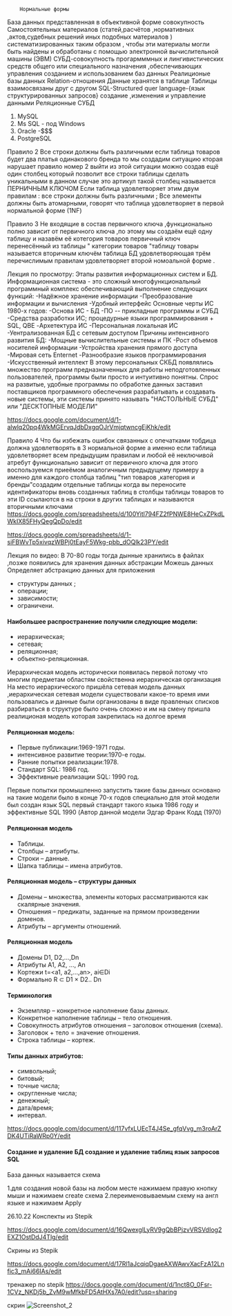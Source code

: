         Нормальные формы 
База  данных представленная в объективной форме   совокупность 
Самостоятельных материалов (статей,расчётов ,нормативных ,актов,судебных решений иных подобных материалов )
систематизированных таким образом , чтобы эти материалы могли быть найдены и обработаны с помощью электронной 
вычислительной машины (ЭВМ) 
СУБД-совокупность прогармммных и лингивистических средств общего или специального назначения ,обеспечивающих управления созданием и использованием баз данных 
Реалиционые базы данных 
Relation-отношения 
Данные хранятся в таблице 
Таблицы взаимосвязаны друг с другом 
SQL-Structured quer language-{язык структурированных запросов}
создание ,изменения и управление данными 
Реляционные СУБД
1. MySQL
2. Ms SQL - под Windows
3. Oracle -$$$
4. PostgreSQL 



Правило 2
Все строки должны быть различными если таблица товаров будет  два платья одинакового бренда то мы создадим ситуацию кторая нарушает правило номер 2 выйти из этой ситуации можно создав ещё один столбец который позволит все строки таблицы сделать уникальными в данном случае это артикул такой столбец называется ПЕРНИЧНЫМ КЛЮЧОМ 
 Если таблица удовлетворяет этим двум правилам :
все строки должны быть различными ;
Все элементы должны быть атомарными, говорят что таблица удовлетворяет в первой нормальной форме (1NF)

Правило 3 
Не входящие в состав первичного ключа ,функционально полно зависит от первичного ключа ,по этому мы создаём ещё одну таблицу и назавём её котегория товаров первичный ключ перенесённый из таблицы "
категории товаров "таблицу товары называется вторичным ключём таблица БД удовлетворяющая трём перечислимым правилам удовлетворяет второй номоальной форме .
 

Лекция по просмотру:
Этапы развития информационных систем и БД.
Информационная система - это сложный многофункциональный программный комплекс обеспечивающий выполнение следующих функций:
-Надёжное хранение информации
-Преобразование информации и вычисления
-Удобный интерфейс
Основные черты ИС 1980-х годов:
-Основа ИС - БД
-ПО -- прикладные программы и СУБД
-Средства разработки ИС; процедурные языки программирования + SQL, QBE
-Архетектура ИС
-Персональная локальная ИС
-Уентрализованная БД с сетевым доступом
Причины интенсивного развития БД:
-Мощные вычислительные системы и ПК
-Рост объемов носителей информации
-Устройства хранения прямого доступа
-Мировая сеть Enternet
-Разнообразие языков программирования
-Искусственный интеллект
В этому персональных СКБД появлялись множество программ предназначенных для работы неподготовленных пользователей, программы были просто и интуитивно понятны. Спрос на развитые, удобные программы по обработке данных заставил поставщиков программного обеспечения разрабатывать и создавать новые системы, эти системы принято называть "НАСТОЛЬНЫЕ СУБД" или "ДЕСКТОПНЫЕ МОДЕЛИ"

https://docs.google.com/document/d/1-alwlq20pq4WkMGErvqJdbDxgqOJrVmjqtwncgEjKhk/edit
  

Правило 4
Что бы избежать ошибок связанных с опечатками тобдица должна удовлетворять в 3 нормальной форме а именно если таблица удовлетворяет всем предыдущим правилам и любой её неключивой атребут функционально зависит от первичного ключа для этого воспользуемся приеёмом аналогичным предыдущему примеру а именно для каждого столбца таблиц "тип товаров ,категория и бренды"создадим отдельные таблицы когда вы переносите идентификаторы вновь созданных таблиц в столбцы таблицы товаров то эти ID ссылаются в на строки в других таблицах и называются вторичными ключами   
https://docs.google.com/spreadsheets/d/100Yitl794FZ2fPNWE8HeCxZPkdLWkIX85FHyQegQpDo/edit

https://docs.google.com/spreadsheets/d/1-siFBWvTp5xivqzWBPj0tEayF5Wkg-pbb_dOQlk23PY/edit



Лекция по видео:
В 70-80 годы тогда дынные хранились в файлах ,позже появились для хранения данных абстракции 
Можешь данных 
Определяет абстракцию данных для приложения 
* структуры данных ;
* операции;
* зависимости;
* ограничени.
#### Наибольшее распространение получили следующие модели:
* иерархическая;
* сетевая;
* реляционная;
* объектно-реляционная.

Иерархическая модель исторически появилась первой потому что многим предметам областям свойственна иерархическая организация 
На место иерархического пришёла  сетевая модель данных ,иерархическая сетевая модели существовали какое-то время ими пользовались и данные были организованы в виде правленых списков разбираться в структуре было очень сложно и им на смену пришла реалиционая модель которая закрепилась на долгое время 
#### Реляционная модель:
* Первые публикации:1969-1971 годы.
* интенсивное развитие теории:1970-е годы.
* Ранние попытки реализации:1978.
* Стандарт SQL: 1986 год.
* Эффективные реализации SQL: 1990 год.
 
Первые попытки промышленно запустить такие базы данных основано на такие модели было в конце 70-х годов специально для этой модели был создан язык SQL первый стандарт такого языка 1986 году и эффективные SQL 1990 (Автор данной модели Эдгар Франк Кодд (1970)

#### Реляционная модель
* Таблицы.
* Столбцы – атрибуты.
* Строки – данные.
* Шапка таблицы – имена атрибутов.

#### Реляционная модель – структуры данных
* Домены – множества, элементы которых рассматриваются как скалярные значения.
* Отношения – предикаты, заданные на прямом произведении доменов.
* Атрибуты – аргументы отношений.

#### Реляционная модель
* Домены D1, D2,...,Dn
* Атрибуты A1, A2, ..., An
* Кортежи t=<a1, a2,...,an>, ai∈Di
* Формально R ⊂ D1 × D2.. Dn
  
#### Терминология
* Экземпляр – конкретное наполнение базы данных.
* Конкретное наполнение таблицы – тело отношения.
* Совокупность атрибутов отношения – заголовок отношения (схема).
* Заголовок + тело = значение отношения.
* Строка таблицы – кортеж.
  
#### Типы данных атрибутов:
* символьный;
* битовый;
* точные числа;
* округленные числа;
* денежный;
* дата/время;
* интервал.
  
https://docs.google.com/document/d/117vfxLUEcT4J4Se_gfqVvg_m3roArZDK4UTiRaWRp0Y/edit


#### Создание и удаление БД создание и удаление таблиц язык запросов SQL
База данных называется схема 

1.для создания новой базы на любом месте нажимаем правую кнопку мыши и нажимаем create схема 
2.переименовываемым схему на англ языке и нажимаем Apply 




26.10.22
Конспекты из Stepik

https://docs.google.com/document/d/16QwexglLyRV9gQbBPjzvVRSVdIog2EXZ1OstDdJ4Tlg/edit
  
Скрины из Stepik

https://docs.google.com/document/d/17Rl1aJcqiqDgaeAXWAwvXacFzA12Lnfic3_mAi66IAs/edit

тренажер по  stepik
https://docs.google.com/document/d/1nct8O_0Fsr-1CVz_NKDj5b_ZvM9wMfkbFD5AtHXs7A0/edit?usp=sharing

скрин
![Screenshot_2](https://user-images.githubusercontent.com/112687560/203036891-8dec9c67-6acb-44e8-abe8-8c190107719c.png)

